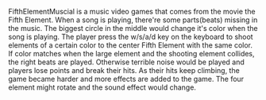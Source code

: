 FifthElementMuscial is a music video games that comes from the movie the Fifth Element. When a song is playing, there're some parts(beats) missing in the music. The biggest circle in the middle would change it's color when the song is playing. The player press the w/s/a/d key on the keyboard to shoot elements of a certain color to the center Fifth Element with the same color. If color matches when the large element and the shooting element collides, the right beats are played. Otherwise terrible noise would be played and players lose points and break their hits. As their hits keep climbing, the game became harder and more effects are added to the game. The four element might rotate and the sound effect would change.

